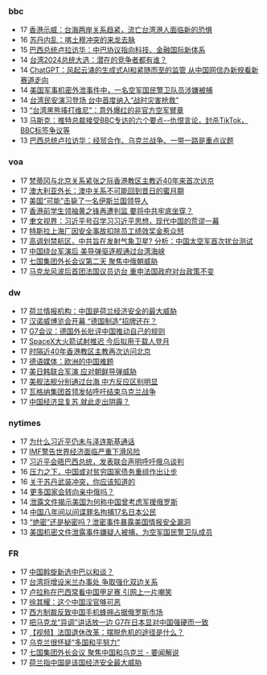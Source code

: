<!-- BLOG-POST-LIST:START -->
<!-- BLOG-POST-LIST:END -->

### bbc
<!-- bbc:START -->
-  17 [香港示威：台海两岸关系趋紧，流亡台湾港人面临新的恐惧](https://www.bbc.com/zhongwen/simp/chinese-news-65296005?at_medium=RSS&at_campaign=KARANGA)
-  16 [苏丹内乱：喀土穆冲突的来龙去脉](https://www.bbc.com/zhongwen/simp/world-65291811?at_medium=RSS&at_campaign=KARANGA)
-  15 [巴西总统卢拉访华：中巴协议指向科技、金融国际新体系](https://www.bbc.com/zhongwen/simp/world-65286148?at_medium=RSS&at_campaign=KARANGA)
-  14 [台湾2024总统大选：潜在的竞争者都有谁？](https://www.bbc.com/zhongwen/simp/chinese-news-65277246?at_medium=RSS&at_campaign=KARANGA)
-  14 [ChatGPT：风起云涌的生成式AI和紧随而至的监管 从中国网信办新规看新赛道走向](https://www.bbc.com/zhongwen/simp/chinese-news-65274804?at_medium=RSS&at_campaign=KARANGA)
-  14 [美国军事机密外泄事件中，一名空军国民警卫队员涉嫌被捕](https://www.bbc.com/zhongwen/simp/world-65272573?at_medium=RSS&at_campaign=KARANGA)
-  14 [台湾民安演习登场 台中首度纳入“战时灾害抢救”](https://www.bbc.com/zhongwen/simp/chinese-news-65273165?at_medium=RSS&at_campaign=KARANGA)
-  13 [“台湾黑熊揍打维尼”：意外爆红的非官方空军臂章](https://www.bbc.com/zhongwen/simp/chinese-news-65265089?at_medium=RSS&at_campaign=KARANGA)
-  13 [马斯克：推特总裁接受BBC专访的六个要点--仇恨言论，封杀TikTok，BBC标签争议等](https://www.bbc.com/zhongwen/simp/world-65259764?at_medium=RSS&at_campaign=KARANGA)
-  13 [巴西总统卢拉访华：经贸合作、乌克兰战争、一带一路是重点议题](https://www.bbc.com/zhongwen/simp/world-65248165?at_medium=RSS&at_campaign=KARANGA)<!-- bbc:END -->

### voa
<!-- voa:START -->
-  17 [梵蒂冈与北京关系紧张之际香港教区主教近40年来首次访京](https://www.voachinese.com/a/hong-kong-bishop-visits-beijing-in-historic-trip-amid-sino-vatican-tension-20230417/7053543.html)
-  17 [澳大利亚外长：澳中关系不可能回到昔日的蜜月期](https://www.voachinese.com/a/australia-says-chinese-relations-won-t-improve-to-past-highs-20230417/7053658.html)
-  17 [美国“可能”击毙了一名伊斯兰国领导人](https://www.voachinese.com/a/us-likely-kills-senior-islamic-state-leader-20230417/7053531.html)
-  17 [香港前学生领袖黄之锋再遭判监 要将中共牢底坐穿？](https://www.voachinese.com/a/hong-kong-activist-wong-jailed-for-3-months-over-information-breach-20230417/7053501.html)
-  17 [聿文视界：习近平号召学习习近平思想，现代中国的荒谬一幕](https://www.voachinese.com/a/deng-yuwen-on-xi-thoughts-studying-20230417/7053702.html)
-  17 [特斯拉上海厂因安全事故扣除员工绩效奖金惹众怒](https://www.voachinese.com/a/angry-tesla-shanghai-workers-vent-to-elon-musk-over-bonus-cuts-20230417/7053529.html)
-  17 [高调划禁航区，中共旨在发射气象卫星? 分析：中国太空军首次扰台测试](https://www.voachinese.com/a/china-launched-satellite-rocket-in-waters-north-of-taiwan-20230416/7052872.html)
-  17 [中国绕台军演后 美导弹驱逐舰通过台湾海峡](https://www.voachinese.com/a/us-warship-transits-taiwan-strait-in-sensitive-time-20230417/7053449.html)
-  17 [七国集团外长会议第二天 聚焦中俄朝威胁](https://www.voachinese.com/a/g7-2nd-day-meeting-focus-on-china-russia-north-korea-threats-20230417/7053408.html)
-  17 [马克龙风波后首团法国议员访台 重申法国政府对台政策不变](https://www.voachinese.com/a/first-french-delegation-arrives-in-taiwan-after-macron-remarks-20230417/7053402.html)<!-- voa:END -->

### dw
<!-- dw:START -->
-  17 [荷兰情报机构：中国是荷兰经济安全的最大威胁](https://www.dw.com/zh/荷兰情报机构：中国是荷兰经济安全的最大威胁/a-65349823?maca=chi-rss-chi-all-1127-xml-atom)
-  17 [汉诺威博览会开幕 “德国制造”招牌还在？](https://www.dw.com/zh/汉诺威博览会开幕-德国制造-招牌还在？/a-65350128?maca=chi-rss-chi-all-1127-xml-atom)
-  17 [G7会议：德国外长批评中国推动自己的规则](https://www.dw.com/zh/g7会议：德国外长批评中国推动自己的规则/a-65350115?maca=chi-rss-chi-all-1127-xml-atom)
-  17 [SpaceX大火箭试射推迟 今后拟用于载人登月](https://www.dw.com/zh/spacex大火箭试射推迟-今后拟用于载人登月/a-65349831?maca=chi-rss-chi-all-1127-xml-atom)
-  17 [时隔近40年香港教区主教再次访问北京](https://www.dw.com/zh/时隔近40年香港教区主教再次访问北京/a-64933021?maca=chi-rss-chi-all-1127-xml-atom)
-  17 [德语媒体：欧洲的中国难题](https://www.dw.com/zh/德语媒体：欧洲的中国难题/a-65347995?maca=chi-rss-chi-all-1127-xml-atom)
-  17 [美日韩联合军演 应对朝鲜导弹威胁](https://www.dw.com/zh/美日韩联合军演-应对朝鲜导弹威胁/a-65347335?maca=chi-rss-chi-all-1127-xml-atom)
-  17 [美舰法舰分别通过台海 中方反应区别明显](https://www.dw.com/zh/美舰法舰分别通过台海-中方反应区别明显/a-65346495?maca=chi-rss-chi-all-1127-xml-atom)
-  17 [瓦格纳集团首领发帖呼吁结束乌克兰战争](https://www.dw.com/zh/瓦格纳集团首领发帖呼吁结束乌克兰战争/a-65346519?maca=chi-rss-chi-all-1127-xml-atom)
-  17 [中国经济显复苏 就此走出阴霾？](https://www.dw.com/zh/中国经济显复苏-就此走出阴霾？/a-65346516?maca=chi-rss-chi-all-1127-xml-atom)<!-- dw:END -->

### nytimes
<!-- nytimes:START -->
-  17 [为什么习近平仍未与泽连斯基通话](https://cn.nytimes.com/world/20230417/why-chinas-leader-hasnt-called-the-president-of-ukraine/?utm_source=RSS)
-  17 [IMF警告世界经济面临严重下滑风险](https://cn.nytimes.com/business/20230412/imf-world-economic-outlook/?utm_source=RSS)
-  17 [习近平会晤巴西总统，发表联合声明呼吁俄乌谈判](https://cn.nytimes.com/world/20230417/brazil-china-russia-ukraine/?utm_source=RSS)
-  16 [压力之下，中国或对贫穷国家债务重组作出让步](https://cn.nytimes.com/business/20230417/china-debt-relief/?utm_source=RSS)
-  16 [关于苏丹武装冲突，你应该知道的](https://cn.nytimes.com/world/20230417/sudan-khartoum-military/?utm_source=RSS)
-  14 [更多国家会转向亲中俄吗？](https://cn.nytimes.com/opinion/20230414/biden-foreign-policy-china-russia/?utm_source=RSS)
-  14 [泄露文件揭示美国为何称中国曾考虑军援俄罗斯](https://cn.nytimes.com/world/20230414/new-leaked-documents-offer-a-clue-about-us-warnings-that-china-was-considering-giving-russia-military-aid/?utm_source=RSS)
-  14 [中国八年间以间谍罪名拘捕17名日本公民](https://cn.nytimes.com/asia-pacific/20230414/china-japan-spying-espionage/?utm_source=RSS)
-  13 [“绝密”还是秘密吗？泄密事件暴露美国情报安全漏洞](https://cn.nytimes.com/usa/20230414/documents-leak-security-clearance/?utm_source=RSS)
-  13 [美国机密文件泄露事件嫌疑人被捕，为空军国民警卫队成员](https://cn.nytimes.com/usa/20230414/documents-leak-leaker-identity/?utm_source=RSS)<!-- nytimes:END -->

### FR
<!-- FR:START -->
-  17 [中国斡旋新选中巴以和谈？](https://www.rfi.fr/cn/%E4%B8%AD%E5%9B%BD/20230417-%E4%B8%AD%E5%9B%BD%E6%96%A1%E6%97%8B%E6%96%B0%E9%80%89%E4%B8%AD%E5%B7%B4%E4%BB%A5%E5%92%8C%E8%B0%88)
-  17 [台湾将增设米兰办事处 争取强化双边关系](https://www.rfi.fr/cn/%E6%B8%AF%E6%BE%B3%E5%8F%B0/20230417-%E5%8F%B0%E6%B9%BE%E5%B0%86%E5%A2%9E%E8%AE%BE%E7%B1%B3%E5%85%B0%E5%8A%9E%E4%BA%8B%E5%A4%84-%E4%BA%89%E5%8F%96%E5%BC%BA%E5%8C%96%E5%8F%8C%E8%BE%B9%E5%85%B3%E7%B3%BB)
-  17 [卢拉称在巴西常看中国甲足赛 引网上一片嘲笑](https://www.rfi.fr/cn/%E4%B8%AD%E5%9B%BD/20230417-%E5%8D%A2%E6%8B%89%E7%A7%B0%E5%9C%A8%E5%B7%B4%E8%A5%BF%E5%B8%B8%E7%9C%8B%E4%B8%AD%E5%9B%BD%E7%94%B2%E8%B6%B3%E8%B5%9B-%E5%BC%95%E7%BD%91%E4%B8%8A%E4%B8%80%E7%89%87%E5%98%B2%E7%AC%91)
-  17 [徐其耀：这个中国淫官够可恶](https://www.rfi.fr/cn/%E4%B8%AD%E5%9B%BD/20230417-%E5%BE%90%E5%85%B6%E8%80%80-%E8%BF%99%E4%B8%AA%E4%B8%AD%E5%9B%BD%E6%B7%AB%E5%AE%98%E5%A4%9F%E5%8F%AF%E6%81%B6)
-  17 [西方制裁反致中国手机蜂拥占据俄罗斯市场](https://www.rfi.fr/cn/%E4%B8%AD%E5%9B%BD/20230417-%E8%A5%BF%E6%96%B9%E5%88%B6%E8%A3%81%E5%8F%8D%E8%87%B4%E4%B8%AD%E5%9B%BD%E6%89%8B%E6%9C%BA%E8%9C%82%E6%8B%A5%E5%8D%A0%E6%8D%AE%E4%BF%84%E7%BD%97%E6%96%AF%E5%B8%82%E5%9C%BA)
-  17 [把马克龙“异调”讲话放一边 G7在日本显对中国强硬而一致](https://www.rfi.fr/cn/%E4%B8%AD%E5%9B%BD/20230417-%E6%8A%8A%E9%A9%AC%E5%85%8B%E9%BE%99-%E5%BC%82%E8%B0%83-%E8%AE%B2%E8%AF%9D%E6%94%BE%E4%B8%80%E8%BE%B9-g7%E5%9C%A8%E6%97%A5%E6%9C%AC%E6%98%BE%E5%AF%B9%E4%B8%AD%E5%9B%BD%E5%BC%BA%E7%A1%AC%E8%80%8C%E4%B8%80%E8%87%B4)
-  17 [【视频】法国退休改革：摆脱危机的途径是什么？](https://www.rfi.fr/cn/%E6%B3%95%E5%9B%BD/20230417-%E8%A7%86%E9%A2%91-%E6%B3%95%E5%9B%BD%E9%80%80%E4%BC%91%E6%94%B9%E9%9D%A9-%E6%91%86%E8%84%B1%E5%8D%B1%E6%9C%BA%E7%9A%84%E9%80%94%E5%BE%84%E6%98%AF%E4%BB%80%E4%B9%88)
-  17 [乌克兰很怀疑“多国和平努力”](https://www.rfi.fr/cn/%E6%AC%A7%E6%B4%B2/20230417-%E4%B9%8C%E5%85%8B%E5%85%B0%E5%BE%88%E6%80%80%E7%96%91-%E5%A4%9A%E5%9B%BD%E5%92%8C%E5%B9%B3%E5%8A%AA%E5%8A%9B)
-  17 [七国集团外长会议 聚焦中国和乌克兰 - 要闻解说](https://www.rfi.fr/cn/%E4%B8%93%E6%A0%8F%E6%A3%80%E7%B4%A2/%E8%A6%81%E9%97%BB%E8%A7%A3%E8%AF%B4/20230417-%E4%B8%83%E5%9B%BD%E9%9B%86%E5%9B%A2%E5%A4%96%E9%95%BF%E4%BC%9A%E8%AE%AE-%E8%81%9A%E7%84%A6%E4%B8%AD%E5%9B%BD%E5%92%8C%E4%B9%8C%E5%85%8B%E5%85%B0)
-  17 [荷兰指中国是该国经济安全最大威胁](https://www.rfi.fr/cn/%E4%B8%AD%E5%9B%BD/20230417-%E8%8D%B7%E5%85%B0%E6%8C%87%E4%B8%AD%E5%9B%BD%E6%98%AF%E8%AF%A5%E5%9B%BD%E7%BB%8F%E6%B5%8E%E5%AE%89%E5%85%A8%E6%9C%80%E5%A4%A7%E5%A8%81%E8%83%81)<!-- FR:END -->